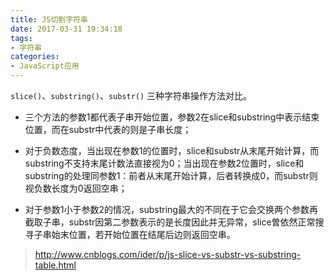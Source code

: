 ```yaml
---
title: JS切割字符串
date: 2017-03-31 19:34:18
tags: 
- 字符串
categories: 
- JavaScript应用
---
```


`slice()`、`substring()`、`substr()` 三种字符串操作方法对比。

<!-- more -->

- 三个方法的参数1都代表子串开始位置，参数2在slice和substring中表示结束位置，而在substr中代表的则是子串长度；

- 对于负数态度，当出现在参数1的位置时，slice和substr从末尾开始计算，而substring不支持末尾计数法直接视为0；当出现在参数2位置时，slice和substring的处理同参数1：前者从末尾开始计算，后者转换成0，而substr则视负数长度为0返回空串；

- 对于参数1小于参数2的情况，substring最大的不同在于它会交换两个参数再截取子串，substr因第二参数表示的是长度因此并无异常，slice曽依然正常搜寻子串始末位置，若开始位置在结尾后边则返回空串。

>http://www.cnblogs.com/ider/p/js-slice-vs-substr-vs-substring-table.html
